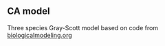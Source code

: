 ## CA model

Three species Gray-Scott model based on code from [biologicalmodeling.org](https://biologicalmodeling.org/prologue/gs-jupyter)
